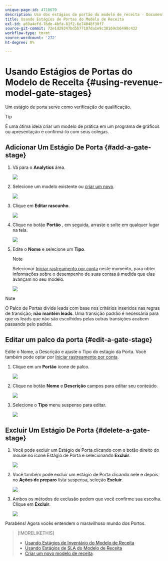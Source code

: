 ```yaml
---
unique-page-id: 4718670
description: Uso dos estágios do portão do modelo de receita - Documentos da Marketo - Documentação do produto
title: Usando Estágios de Portas do Modelo de Receita
exl-id: a69a4efd-76de-4bfa-81f2-6e74048f30f7
source-git-commit: 72e1d29347bd5b77107da1e9c30169cb6490c432
workflow-type: tm+mt
source-wordcount: '272'
ht-degree: 0%

---
```


# Usando Estágios de Portas do Modelo de Receita {#using-revenue-model-gate-stages}

Um estágio de porta serve como verificação de qualificação.

>[!TIP]
>
>É uma ótima ideia criar um modelo de prática em um programa de gráficos ou apresentação e confirmá-lo com seus colegas.

## Adicionar Um Estágio De Porta {#add-a-gate-stage}

1. Vá para o **Analytics** área.

   ![](assets/image2015-4-27-23-3a27-3a43.png)

1. Selecione um modelo existente ou [criar um novo](/help/marketo/product-docs/reporting/revenue-cycle-analytics/revenue-cycle-models/create-a-new-revenue-model.md).

   ![](assets/image2015-4-27-15-3a6-3a30.png)

1. Clique em **Editar rascunho**.

   ![](assets/image2015-4-27-12-3a10-3a49.png)

1. Clique no botão **Portão** , em seguida, arraste e solte em qualquer lugar na tela.

   ![](assets/image2015-4-27-16-3a54-3a19.png)

1. Edite o **Nome** e selecione um **Tipo**.

   >[!NOTE]
   >
   >Selecionar [Iniciar rastreamento por conta](/help/marketo/product-docs/reporting/revenue-cycle-analytics/revenue-cycle-models/start-tracking-by-account-in-the-revenue-modeler.md) neste momento, para obter informações sobre o desempenho de suas contas à medida que elas avançam no seu modelo.

   ![](assets/image2015-4-28-12-3a1-3a7.png)

>[!NOTE]
>
>O Palco de Portas divide leads com base nos critérios inseridos nas regras de transição; **não mantém leads**. Uma transição padrão é necessária para que os leads que não são escolhidos pelas outras transições acabem passando pelo padrão.

## Editar um palco da porta {#edit-a-gate-stage}

Edite o Nome, a Descrição e ajuste o Tipo do estágio da Porta. Você também pode optar por [Iniciar rastreamento por conta](/help/marketo/product-docs/reporting/revenue-cycle-analytics/revenue-cycle-models/start-tracking-by-account-in-the-revenue-modeler.md).

1. Clique em um **Portão** ícone de palco.

   ![](assets/image2015-4-27-17-3a11-3a41.png)

1. Clique no botão **Nome** e **Descrição** campos para editar seu conteúdo.

   ![](assets/image2015-4-28-12-3a17-3a22.png)

1. Selecione o **Tipo** menu suspenso para editar.

   ![](assets/image2015-4-27-17-3a14-3a7.png)

## Excluir Um Estágio De Porta {#delete-a-gate-stage}

1. Você pode excluir um Estágio de Porta clicando com o botão direito do mouse no ícone Estágio de Porta e selecionando **Excluir**.

   ![](assets/image2015-4-28-12-3a30-3a19.png)

1. Você também pode excluir um estágio de Porta clicando nele e depois no **Ações de preparo** lista suspensa, seleção **Excluir**.

   ![](assets/image2015-4-28-12-3a56-3a28.png)

1. Ambos os métodos de exclusão pedem que você confirme sua escolha. Clique em **Excluir**.

   ![](assets/image2015-4-28-12-3a52-3a22.png)

Parabéns! Agora vocês entendem o maravilhoso mundo dos Portos.

>[!MORELIKETHIS]
>
>* [Usando Estágios de Inventário do Modelo de Receita](/help/marketo/product-docs/reporting/revenue-cycle-analytics/revenue-cycle-models/using-revenue-model-inventory-stages.md)
>* [Usando Estágios de SLA do Modelo de Receita](/help/marketo/product-docs/reporting/revenue-cycle-analytics/revenue-cycle-models/using-revenue-model-sla-stages.md)
>* [Criar um novo modelo de receita](/help/marketo/product-docs/reporting/revenue-cycle-analytics/revenue-cycle-models/create-a-new-revenue-model.md).

